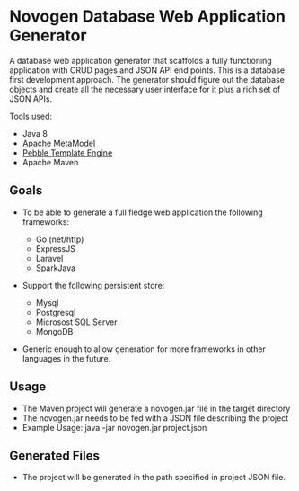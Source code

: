 Novogen Database Web Application Generator
==================

A database web application generator that scaffolds a fully functioning application with CRUD pages and JSON API end points.
This is a database first development approach. The generator should figure out the database objects and create all the necessary user interface for it plus a rich set of JSON APIs.

Tools used:

- Java 8
- [Apache MetaModel](http://metamodel.apache.org/ "http://metamodel.apache.org/")
- [Pebble Template Engine](http://www.mitchellbosecke.com/pebble/home "http://www.mitchellbosecke.com/pebble/home") 
- Apache Maven


Goals
------------------
- To be able to generate a full fledge web application the following frameworks: 
    - Go (net/http)
    - ExpressJS
    - Laravel
    - SparkJava

- Support the following persistent store:
    - Mysql
    - Postgresql
    - Microsost SQL Server
    - MongoDB

- Generic enough to allow generation for more frameworks in other languages in the future.

Usage
------------------
- The Maven project will generate a novogen.jar file in the target directory
- The novogen.jar needs to be fed with a JSON file describing the project
- Example Usage: java -jar novogen.jar project.json


Generated Files
------------------
- The project will be generated in the path specified in project JSON file.
